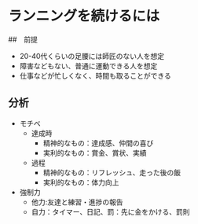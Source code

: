 # ランニングを続けるには
##　前提
- 20-40代くらいの足腰には師匠のない人を想定
- 障害などもない、普通に運動できる人を想定
- 仕事などが忙しくなく、時間も取ることができる
## 分析
- モチベ
  - 達成時
    - 精神的なもの：達成感、仲間の喜び
    - 実利的なもの：賞金、賞状、実績
  - 過程
    - 精神的なもの：リフレッシュ、走った後の飯
    - 実利的なもの：体力向上
- 強制力
  - 他力:友達と練習・進捗の報告
  - 自力：タイマー、日記、罰：先に金をかける、罰則




